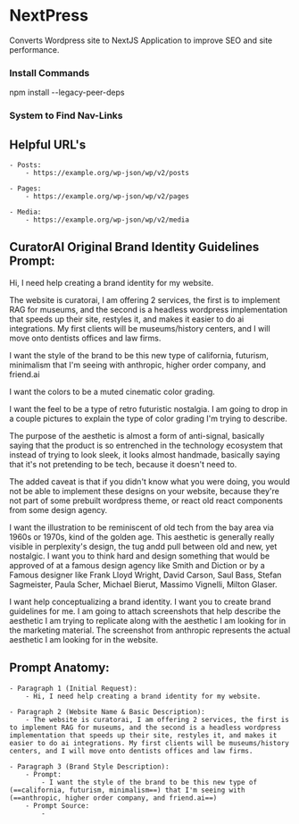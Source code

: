 # NextPress
Converts Wordpress site to NextJS Application to improve SEO and site performance.


### Install Commands
npm install --legacy-peer-deps



### System to Find Nav-Links








## Helpful URL's
	- Posts:
		- https://example.org/wp-json/wp/v2/posts
	
	- Pages: 
		- https://example.org/wp-json/wp/v2/pages

	- Media: 
		- https://example.org/wp-json/wp/v2/media





## CuratorAI Original Brand Identity Guidelines Prompt:
Hi, I need help creating a brand identity for my website. 

The website is curatorai, I am offering 2 services, the first is to implement RAG for museums, and the second is a headless wordpress implementation that speeds up their site, restyles it, and makes it easier to do ai integrations. My first clients will be museums/history centers, and I will move onto dentists offices and law firms. 

I want the style of the brand to be this new type of california, futurism, minimalism that I'm seeing with anthropic, higher order company, and friend.ai

I want the colors to be a muted cinematic color grading. 

I want the feel to be a type of retro futuristic nostalgia. I am going to drop in a couple pictures to explain the type of color grading I'm trying to describe. 

The purpose of the aesthetic is almost a form of anti-signal, basically saying that the product is so entrenched in the technology ecosystem that instead of trying to look sleek, it looks almost handmade, basically saying that it's not pretending to be tech, because it doesn't need to. 

The added caveat is that if you didn't know what you were doing, you would not be able to implement these designs on your website, because they're not part of some prebuilt wordpress theme, or react old react components from some design agency. 

I want the illustration to be reminiscent of old tech from the bay area via 1960s or 1970s, kind of the golden age. This aesthetic is generally really visible in perplexity's design, the tug andd pull between old and new, yet nostalgic. I want you to think hard and design something that would be approved of at a famous design agency like Smith and Diction or by a Famous designer like Frank Lloyd Wright, David Carson, Saul Bass, Stefan Sagmeister, Paula Scher, Michael Bierut, Massimo Vignelli, Milton Glaser. 

I want help conceptualizing a brand identity. I want you to create brand guidelines for me. I am going to attach screenshots that help describe the aesthetic I am trying to replicate along with the aesthetic I am looking for in the marketing material. The screenshot from anthropic represents the actual aesthetic I am looking for in the website.









## Prompt Anatomy:
	- Paragraph 1 (Initial Request):
		- Hi, I need help creating a brand identity for my website.

	- Paragraph 2 (Website Name & Basic Description):
		- The website is curatorai, I am offering 2 services, the first is to implement RAG for museums, and the second is a headless wordpress implementation that speeds up their site, restyles it, and makes it easier to do ai integrations. My first clients will be museums/history centers, and I will move onto dentists offices and law firms. 

	- Paragraph 3 (Brand Style Description):
		- Prompt:
			- I want the style of the brand to be this new type of (==california, futurism, minimalism==) that I'm seeing with (==anthropic, higher order company, and friend.ai==)
		- Prompt Source:
			-  












